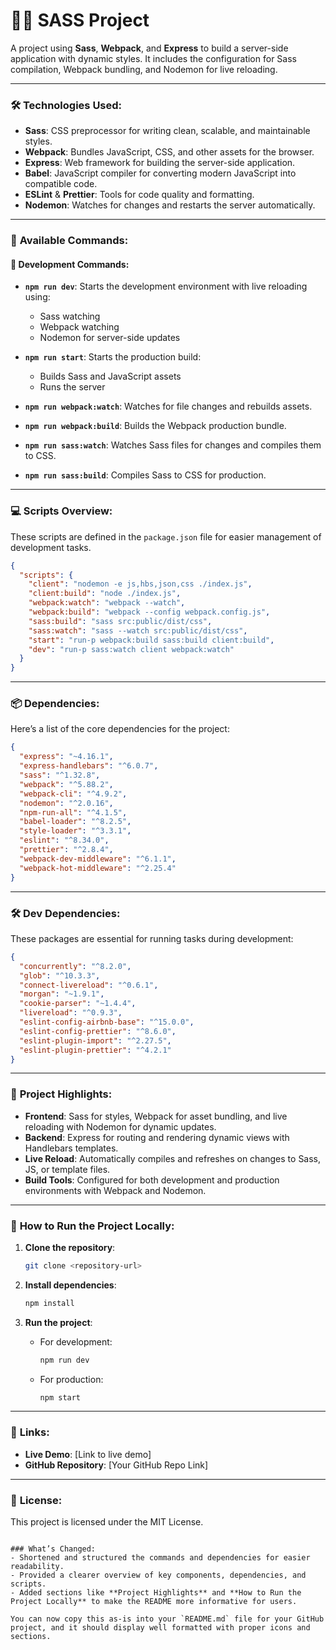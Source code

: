 
# 🧑‍💻 **SASS Project**

A project using **Sass**, **Webpack**, and **Express** to build a server-side application with dynamic styles. It includes the configuration for Sass compilation, Webpack bundling, and Nodemon for live reloading.

---

### 🛠️ **Technologies Used:**
- **Sass**: CSS preprocessor for writing clean, scalable, and maintainable styles.
- **Webpack**: Bundles JavaScript, CSS, and other assets for the browser.
- **Express**: Web framework for building the server-side application.
- **Babel**: JavaScript compiler for converting modern JavaScript into compatible code.
- **ESLint** & **Prettier**: Tools for code quality and formatting.
- **Nodemon**: Watches for changes and restarts the server automatically.

---

### 🔧 **Available Commands:**

#### 🚀 **Development Commands:**
- **`npm run dev`**: Starts the development environment with live reloading using:
  - Sass watching
  - Webpack watching
  - Nodemon for server-side updates
  
- **`npm run start`**: Starts the production build:
  - Builds Sass and JavaScript assets
  - Runs the server
  
- **`npm run webpack:watch`**: Watches for file changes and rebuilds assets.
- **`npm run webpack:build`**: Builds the Webpack production bundle.
- **`npm run sass:watch`**: Watches Sass files for changes and compiles them to CSS.
- **`npm run sass:build`**: Compiles Sass to CSS for production.

---

### 💻 **Scripts Overview:**
These scripts are defined in the `package.json` file for easier management of development tasks.

```json
{
  "scripts": {
    "client": "nodemon -e js,hbs,json,css ./index.js",
    "client:build": "node ./index.js",
    "webpack:watch": "webpack --watch",
    "webpack:build": "webpack --config webpack.config.js",
    "sass:build": "sass src:public/dist/css",
    "sass:watch": "sass --watch src:public/dist/css",
    "start": "run-p webpack:build sass:build client:build",
    "dev": "run-p sass:watch client webpack:watch"
  }
}
```

---

### 📦 **Dependencies:**

Here’s a list of the core dependencies for the project:

```json
{
  "express": "~4.16.1",
  "express-handlebars": "^6.0.7",
  "sass": "^1.32.8",
  "webpack": "^5.88.2",
  "webpack-cli": "^4.9.2",
  "nodemon": "^2.0.16",
  "npm-run-all": "^4.1.5",
  "babel-loader": "^8.2.5",
  "style-loader": "^3.3.1",
  "eslint": "^8.34.0",
  "prettier": "^2.8.4",
  "webpack-dev-middleware": "^6.1.1",
  "webpack-hot-middleware": "^2.25.4"
}
```

---

### 🛠️ **Dev Dependencies:**
These packages are essential for running tasks during development:

```json
{
  "concurrently": "^8.2.0",
  "glob": "^10.3.3",
  "connect-livereload": "^0.6.1",
  "morgan": "~1.9.1",
  "cookie-parser": "~1.4.4",
  "livereload": "^0.9.3",
  "eslint-config-airbnb-base": "^15.0.0",
  "eslint-config-prettier": "^8.6.0",
  "eslint-plugin-import": "^2.27.5",
  "eslint-plugin-prettier": "^4.2.1"
}
```

---

### 🚀 **Project Highlights:**

- **Frontend**: Sass for styles, Webpack for asset bundling, and live reloading with Nodemon for dynamic updates.
- **Backend**: Express for routing and rendering dynamic views with Handlebars templates.
- **Live Reload**: Automatically compiles and refreshes on changes to Sass, JS, or template files.
- **Build Tools**: Configured for both development and production environments with Webpack and Nodemon.

---

### 🌱 **How to Run the Project Locally:**

1. **Clone the repository**:
   ```bash
   git clone <repository-url>
   ```

2. **Install dependencies**:
   ```bash
   npm install
   ```

3. **Run the project**:
   - For development:
     ```bash
     npm run dev
     ```
   - For production:
     ```bash
     npm start
     ```

---

### 🔗 **Links**:
- **Live Demo**: [Link to live demo]
- **GitHub Repository**: [Your GitHub Repo Link]

---

### 📝 **License**:
This project is licensed under the MIT License.

```

### What’s Changed:
- Shortened and structured the commands and dependencies for easier readability.
- Provided a clearer overview of key components, dependencies, and scripts.
- Added sections like **Project Highlights** and **How to Run the Project Locally** to make the README more informative for users.

You can now copy this as-is into your `README.md` file for your GitHub project, and it should display well formatted with proper icons and sections.
